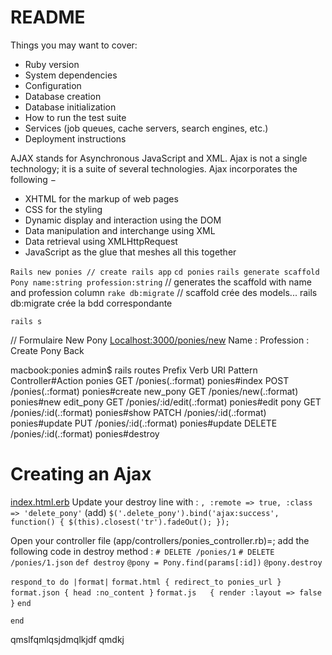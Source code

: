 # README

Things you may want to cover:
  * Ruby version
  * System dependencies
  * Configuration
  * Database creation
  * Database initialization
  * How to run the test suite
  * Services (job queues, cache servers, search engines, etc.)
  * Deployment instructions


AJAX stands for Asynchronous JavaScript and XML. Ajax is not a single technology; it is a suite of several technologies. Ajax incorporates the following −

  * XHTML for the markup of web pages
  * CSS for the styling
  * Dynamic display and interaction using the DOM
  * Data manipulation and interchange using XML
  * Data retrieval using XMLHttpRequest
  * JavaScript as the glue that meshes all this together


`Rails new ponies // create rails app`
`cd ponies`
`rails generate scaffold Pony name:string profession:string` // generates the scaffold with name and profession column
`rake db:migrate` // scaffold crée des models... rails db:migrate crée la bdd correspondante

`rails s`

// Formulaire New Pony
[Localhost:3000/ponies/new](http://localhost:3000/ponies/new)
Name :
Profession :
Create Pony
Back

macbook:ponies admin$ rails routes
   Prefix Verb   URI Pattern                Controller#Action
   ponies GET    /ponies(.:format)          ponies#index
          POST   /ponies(.:format)          ponies#create
 new_pony GET    /ponies/new(.:format)      ponies#new
edit_pony GET    /ponies/:id/edit(.:format) ponies#edit
     pony GET    /ponies/:id(.:format)      ponies#show
          PATCH  /ponies/:id(.:format)      ponies#update
          PUT    /ponies/:id(.:format)      ponies#update
          DELETE /ponies/:id(.:format)      ponies#destroy
# 
# Creating an Ajax
[index.html.erb](app/views/ponies/index.html.erb)
Update your destroy line with : `, :remote => true, :class => 'delete_pony'` (add)
`$('.delete_pony').bind('ajax:success', function() {
   $(this).closest('tr').fadeOut();
});`

Open your controller file (app/controllers/ponies_controller.rb)=; add the following code in destroy method :
`# DELETE /ponies/1`
`# DELETE /ponies/1.json`
`def destroy`
   `@pony = Pony.find(params[:id])`
   `@pony.destroy`
   
   `respond_to do |format|`
      `format.html { redirect_to ponies_url }`
      `format.json { head :no_content }`
      `format.js   { render :layout => false }`
   `end`
  
`end`

qmslfqmlqsjdmqlkjdf qmdkj
